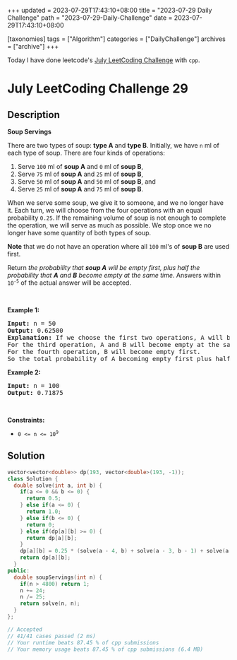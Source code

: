 +++
updated = 2023-07-29T17:43:10+08:00
title = "2023-07-29 Daily Challenge"
path = "2023-07-29-Daily-Challenge"
date = 2023-07-29T17:43:10+08:00

[taxonomies]
tags = ["Algorithm"]
categories = ["DailyChallenge"]
archives = ["archive"]
+++

Today I have done leetcode's [July LeetCoding Challenge](https://leetcode.com/problems/soup-servings/) with `cpp`.

<!-- more -->

# July LeetCoding Challenge 29

## Description

**Soup Servings**

<p>There are two types of soup: <strong>type A</strong> and <strong>type B</strong>. Initially, we have <code>n</code> ml of each type of soup. There are four kinds of operations:</p>

<ol>
	<li>Serve <code>100</code> ml of <strong>soup A</strong> and <code>0</code> ml of <strong>soup B</strong>,</li>
	<li>Serve <code>75</code> ml of <strong>soup A</strong> and <code>25</code> ml of <strong>soup B</strong>,</li>
	<li>Serve <code>50</code> ml of <strong>soup A</strong> and <code>50</code> ml of <strong>soup B</strong>, and</li>
	<li>Serve <code>25</code> ml of <strong>soup A</strong> and <code>75</code> ml of <strong>soup B</strong>.</li>
</ol>

<p>When we serve some soup, we give it to someone, and we no longer have it. Each turn, we will choose from the four operations with an equal probability <code>0.25</code>. If the remaining volume of soup is not enough to complete the operation, we will serve as much as possible. We stop once we no longer have some quantity of both types of soup.</p>

<p><strong>Note</strong> that we do not have an operation where all <code>100</code> ml&#39;s of <strong>soup B</strong> are used first.</p>

<p>Return <em>the probability that <strong>soup A</strong> will be empty first, plus half the probability that <strong>A</strong> and <strong>B</strong> become empty at the same time</em>. Answers within <code>10<sup>-5</sup></code> of the actual answer will be accepted.</p>

<p>&nbsp;</p>
<p><strong class="example">Example 1:</strong></p>

<pre>
<strong>Input:</strong> n = 50
<strong>Output:</strong> 0.62500
<strong>Explanation:</strong> If we choose the first two operations, A will become empty first.
For the third operation, A and B will become empty at the same time.
For the fourth operation, B will become empty first.
So the total probability of A becoming empty first plus half the probability that A and B become empty at the same time, is 0.25 * (1 + 1 + 0.5 + 0) = 0.625.
</pre>

<p><strong class="example">Example 2:</strong></p>

<pre>
<strong>Input:</strong> n = 100
<strong>Output:</strong> 0.71875
</pre>

<p>&nbsp;</p>
<p><strong>Constraints:</strong></p>

<ul>
	<li><code>0 &lt;= n &lt;= 10<sup>9</sup></code></li>
</ul>


## Solution

``` cpp
vector<vector<double>> dp(193, vector<double>(193, -1));
class Solution {
  double solve(int a, int b) {
    if(a <= 0 && b <= 0) {
      return 0.5;
    } else if(a <= 0) {
      return 1.0;
    } else if(b <= 0) {
      return 0;
    } else if(dp[a][b] >= 0) {
      return dp[a][b];
    }
    dp[a][b] = 0.25 * (solve(a - 4, b) + solve(a - 3, b - 1) + solve(a - 2, b - 2) + solve(a - 1, b - 3));
    return dp[a][b];
  }
public:
  double soupServings(int n) {
    if(n > 4800) return 1;
    n += 24;
    n /= 25;
    return solve(n, n);
  }
};

// Accepted
// 41/41 cases passed (2 ms)
// Your runtime beats 87.45 % of cpp submissions
// Your memory usage beats 87.45 % of cpp submissions (6.4 MB)
```
